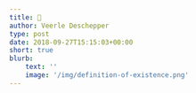 ```yaml
---
title: 🌱
author: Veerle Deschepper
type: post
date: 2018-09-27T15:15:03+00:00
short: true 
blurb:
    text: ''
    image: '/img/definition-of-existence.png'
---
```

<nuxt-image
        :src="`+jpg-featured:/img/definition-of-existence.png`"
        width="720"
        height="405"
      />

